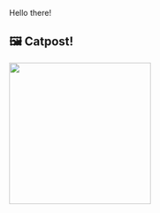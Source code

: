 Hello there!



## 🖼️ Catpost!

<sub>
    <img src="https://cdn2.thecatapi.com/images/pChQkK4hf.jpg" height="256">
</sub>

